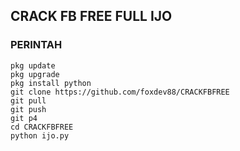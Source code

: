 ## CRACK FB FREE FULL IJO
### PERINTAH 
```
pkg update
pkg upgrade
pkg install python
git clone https://github.com/foxdev88/CRACKFBFREE
git pull
git push
git p4
cd CRACKFBFREE
python ijo.py
